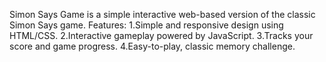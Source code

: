 Simon Says Game is a simple interactive web-based version of the classic Simon Says game.
Features:
1.Simple and responsive design using HTML/CSS.
2.Interactive gameplay powered by JavaScript.
3.Tracks your score and game progress.
4.Easy-to-play, classic memory challenge.

